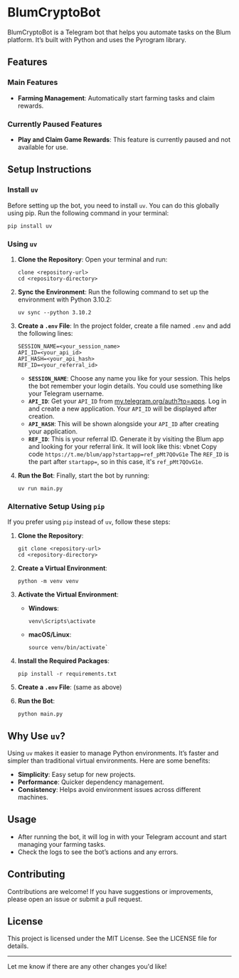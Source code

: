 # BlumCryptoBot

BlumCryptoBot is a Telegram bot that helps you automate tasks on the Blum platform. It’s built with Python and uses the Pyrogram library.

## Features

### Main Features

- **Farming Management**: Automatically start farming tasks and claim rewards.

### Currently Paused Features

- **Play and Claim Game Rewards**: This feature is currently paused and not available for use.

## Setup Instructions

### Install `uv`

Before setting up the bot, you need to install `uv`. You can do this globally using pip. Run the following command in your terminal:

    pip install uv

### Using `uv`

1.  **Clone the Repository**: Open your terminal and run:

    ```
    clone <repository-url>
    cd <repository-directory>
    ```

2.  **Sync the Environment**: Run the following command to set up the environment with Python 3.10.2:

    ```
    uv sync --python 3.10.2

    ```

3.  **Create a `.env` File**: In the project folder, create a file named `.env` and add the following lines:

    ```
    SESSION_NAME=<your_session_name>
    API_ID=<your_api_id>
    API_HASH=<your_api_hash>
    REF_ID=<your_referral_id>
    ```

    - **`SESSION_NAME`**: Choose any name you like for your session. This helps the bot remember your login details. You could use something like your Telegram username.
    - **`API_ID`**: Get your `API_ID` from [my.telegram.org/auth?to=apps](https://my.telegram.org/auth?to=apps). Log in and create a new application. Your `API_ID` will be displayed after creation.
    - **`API_HASH`**: This will be shown alongside your `API_ID` after creating your application.
    - **`REF_ID`**: This is your referral ID. Generate it by visiting the Blum app and looking for your referral link. It will look like this:
      vbnet
      Copy code
      `https://t.me/blum/app?startapp=ref_pMt7QOvG1e`
      The `REF_ID` is the part after `startapp=`, so in this case, it's `ref_pMt7QOvG1e`.

4.  **Run the Bot**: Finally, start the bot by running:

    ```
    uv run main.py
    ```

### Alternative Setup Using `pip`

If you prefer using `pip` instead of `uv`, follow these steps:

1.  **Clone the Repository**:

    ```
    git clone <repository-url>
    cd <repository-directory>
    ```

2.  **Create a Virtual Environment**:

    ```
    python -m venv venv
    ```

3.  **Activate the Virtual Environment**:

    - **Windows**:
      ```
      venv\Scripts\activate
      ```
    - **macOS/Linux**:

      ```
      source venv/bin/activate`
      ```

4.  **Install the Required Packages**:

    ```
    pip install -r requirements.txt
    ```

5.  **Create a `.env` File**: (same as above)
6.  **Run the Bot**:

    ```
    python main.py
    ```

## Why Use `uv`?

Using `uv` makes it easier to manage Python environments. It’s faster and simpler than traditional virtual environments. Here are some benefits:

- **Simplicity**: Easy setup for new projects.
- **Performance**: Quicker dependency management.
- **Consistency**: Helps avoid environment issues across different machines.

## Usage

- After running the bot, it will log in with your Telegram account and start managing your farming tasks.
- Check the logs to see the bot’s actions and any errors.

## Contributing

Contributions are welcome! If you have suggestions or improvements, please open an issue or submit a pull request.

## License

This project is licensed under the MIT License. See the LICENSE file for details.

---

Let me know if there are any other changes you'd like!
